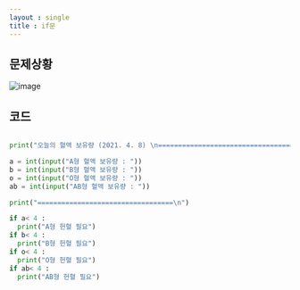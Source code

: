 ```yaml
---
layout : single
title : if문
---
```

## 문제상황

![image](https://user-images.githubusercontent.com/80247960/114002363-c22aca80-9897-11eb-8a82-15a410bbd35a.png)


## 코드 

~~~python

print("오늘의 혈액 보유량 (2021. 4. 8) \n==================================")

a = int(input("A형 혈액 보유량 : "))
b = int(input("B형 혈액 보유량 : "))
o = int(input("O형 혈액 보유량 : "))
ab = int(input("AB형 혈액 보유량 : "))

print("==================================\n")

if a< 4 :
  print("A형 헌혈 필요")
if b< 4 :
  print("B형 헌혈 필요")
if o< 4 :
  print("O형 헌혈 필요")
if ab< 4 :
  print("AB형 헌혈 필요")

~~~

